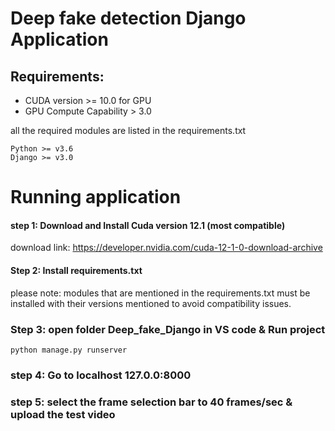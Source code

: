 # Deep fake detection Django Application
## Requirements:


- CUDA version >= 10.0 for GPU
- GPU Compute Capability > 3.0 


all the required modules are listed in the requirements.txt
```
Python >= v3.6
Django >= v3.0
```


# Running application 


#### step 1: Download and Install Cuda version 12.1 (most compatible)

download link: https://developer.nvidia.com/cuda-12-1-0-download-archive


#### Step 2: Install requirements.txt 

please note: modules that are mentioned in the requirements.txt must be installed with their versions mentioned to avoid compatibility issues.

### Step 3: open folder Deep_fake_Django in VS code & Run project

`python manage.py runserver`

### step 4: Go to localhost 127.0.0:8000 

### step 5: select the frame selection bar to 40 frames/sec & upload the test video 